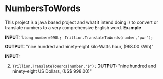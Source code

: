 # NumbersToWords
This project is a java based project and what it intend doing is to convert or translate numbers to a very comprehensive English word.
**Example**


 **INPUT:**
      1.`long number=998L;`
 ` Trillion.TranslateToWords(number,"pwr");`

 **OUTPUT:**  "nine hundred and ninety-eight kilo-Watts hour, (998.00 kWh)"


**INPUT:** 
  
2. `Trillion.TranslateToWords(number,"$");` 
**OUTPUT:**  "nine hundred and ninety-eight US Dollars, (US$ 998.00)"


